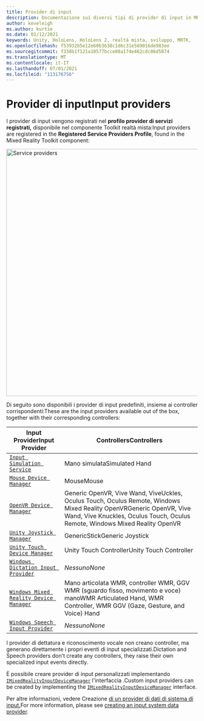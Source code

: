 ```yaml
---
title: Provider di input
description: Documentazione sui diversi tipi di provider di input in MRTK
author: keveleigh
ms.author: kurtie
ms.date: 01/12/2021
keywords: Unity, HoloLens, HoloLens 2, realtà mista, sviluppo, MRTK,
ms.openlocfilehash: f53932b5e12e60b3638c1d6c31e569016de983ee
ms.sourcegitcommit: f338b1f121a10577bcce08a174e462cdc86d5874
ms.translationtype: MT
ms.contentlocale: it-IT
ms.lasthandoff: 07/01/2021
ms.locfileid: "113176756"
---
```

# <a name="input-providers"></a><span data-ttu-id="43305-104">Provider di input</span><span class="sxs-lookup"><span data-stu-id="43305-104">Input providers</span></span>

<span data-ttu-id="43305-105">I provider di input vengono registrati nel **profilo provider di servizi registrati,** disponibile nel componente Toolkit realtà mista:</span><span class="sxs-lookup"><span data-stu-id="43305-105">Input providers are registered in the **Registered Service Providers Profile**, found in the Mixed Reality Toolkit component:</span></span>

<img src="../images/input/RegisteredServiceProviders.PNG" width="650px" style="display:block;" alt="Service providers">

<span data-ttu-id="43305-106">Di seguito sono disponibili i provider di input predefiniti, insieme ai controller corrispondenti:</span><span class="sxs-lookup"><span data-stu-id="43305-106">These are the input providers available out of the box, together with their corresponding controllers:</span></span>

| <span data-ttu-id="43305-107">Input Provider</span><span class="sxs-lookup"><span data-stu-id="43305-107">Input Provider</span></span> | <span data-ttu-id="43305-108">Controllers</span><span class="sxs-lookup"><span data-stu-id="43305-108">Controllers</span></span> |
| --- | --- |
| [`Input Simulation Service`](xref:Microsoft.MixedReality.Toolkit.Input.InputSimulationService) | <span data-ttu-id="43305-109">Mano simulata</span><span class="sxs-lookup"><span data-stu-id="43305-109">Simulated Hand</span></span> |
| [`Mouse Device Manager`](xref:Microsoft.MixedReality.Toolkit.Input.UnityInput.MouseDeviceManager) | <span data-ttu-id="43305-110">Mouse</span><span class="sxs-lookup"><span data-stu-id="43305-110">Mouse</span></span>  |
| [`OpenVR Device Manager`](xref:Microsoft.MixedReality.Toolkit.OpenVR.Input.OpenVRDeviceManager) | <span data-ttu-id="43305-111">Generic OpenVR, Vive Wand, ViveUckles, Oculus Touch, Oculus Remote, Windows Mixed Reality OpenVR</span><span class="sxs-lookup"><span data-stu-id="43305-111">Generic OpenVR, Vive Wand, Vive Knuckles, Oculus Touch, Oculus Remote, Windows Mixed Reality OpenVR</span></span>  |
| [`Unity Joystick Manager`](xref:Microsoft.MixedReality.Toolkit.Input.UnityInput.UnityJoystickManager) | <span data-ttu-id="43305-112">GenericStick</span><span class="sxs-lookup"><span data-stu-id="43305-112">Generic Joystick</span></span>  |
| [`Unity Touch Device Manager`](xref:Microsoft.MixedReality.Toolkit.Input.UnityInput.UnityTouchDeviceManager) | <span data-ttu-id="43305-113">Unity Touch Controller</span><span class="sxs-lookup"><span data-stu-id="43305-113">Unity Touch Controller</span></span>  |
| [`Windows Dictation Input Provider`](xref:Microsoft.MixedReality.Toolkit.Windows.Input.WindowsDictationInputProvider) | <span data-ttu-id="43305-114">*Nessuno*</span><span class="sxs-lookup"><span data-stu-id="43305-114">*None*</span></span>  |
| [`Windows Mixed Reality Device Manager`](xref:Microsoft.MixedReality.Toolkit.WindowsMixedReality.Input.WindowsMixedRealityDeviceManager) | <span data-ttu-id="43305-115">Mano articolata WMR, controller WMR, GGV WMR (sguardo fisso, movimento e voce) mano</span><span class="sxs-lookup"><span data-stu-id="43305-115">WMR Articulated Hand, WMR Controller, WMR GGV (Gaze, Gesture, and Voice) Hand</span></span> |
| [`Windows Speech Input Provider`](xref:Microsoft.MixedReality.Toolkit.Windows.Input.WindowsSpeechInputProvider) | <span data-ttu-id="43305-116">*Nessuno*</span><span class="sxs-lookup"><span data-stu-id="43305-116">*None*</span></span> |

<span data-ttu-id="43305-117">I provider di dettatura e riconoscimento vocale non creano controller, ma generano direttamente i propri eventi di input specializzati.</span><span class="sxs-lookup"><span data-stu-id="43305-117">Dictation and Speech providers don't create any controllers, they raise their own specialized input events directly.</span></span>

<span data-ttu-id="43305-118">È possibile creare provider di input personalizzati implementando [`IMixedRealityInputDeviceManager`](xref:Microsoft.MixedReality.Toolkit.Input.IMixedRealityInputDeviceManager) l'interfaccia .</span><span class="sxs-lookup"><span data-stu-id="43305-118">Custom input providers can be created by implementing the [`IMixedRealityInputDeviceManager`](xref:Microsoft.MixedReality.Toolkit.Input.IMixedRealityInputDeviceManager) interface.</span></span>

<span data-ttu-id="43305-119">Per altre informazioni, vedere Creazione [di un provider di dati di sistema di input.](create-data-provider.md)</span><span class="sxs-lookup"><span data-stu-id="43305-119">For more information, please see [creating an input system data provider](create-data-provider.md).</span></span>
